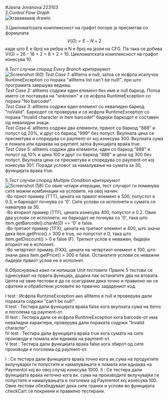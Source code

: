 #Jasna Jovanova 223103  
2.*Control Flow Graph*   
![kraaaaaaaaj drawio](https://github.com/JasnaJovanova/SI_2024_lab2_223103/assets/139164424/1e00cfe6-22dd-45e6-a8fc-1aa0795fdb5f)

3.Цикломатската комплексност на графот погоре ја пресметав со формулата $$V(G) = E - N + 2$$ каде што E е број на ребра и N е број на јазли на CFG.
Па така се добива V(G) = 26 - 18 + 2 = 8 + 2 = 10.
Цикломатската комплексност на графот изнесува 10.  

4.*Тест случаи според Every Branch критериумот*  
![Screenshot (60)](https://github.com/JasnaJovanova/SI_2024_lab2_223103/assets/139164424/def92217-097b-490d-b489-452734f6c0a8)
*Test Case 1:* allItems е null, затоа се исфрла исклучок RuntimeException со порака "allItems list can't be null!", при што програмата завршува веднаш.    
*Test Case 2:* allItems содржи еден елемент без име и null баркод. Потоа името се поставува на "unknown" и се исфрла RuntimeException со порака "No barcode!".  
*Test Case 3:* allItems содржи еден елемент со невалиден баркод "noValid". Баркодот се проверува и се исфрла RuntimeException со порака "Invalid character in item barcode!" бидејќи баркодот е составен од невалидни знаци.  
*Test Case 4:* allItems содржи два елементи, првиот со баркод "888" и попуст од 20%, и друг со баркод "999" без попуст. Вкупната цена се пресметува и споредува со payment-от кој изнесува 300. Вкупната сума е помала или еднаква на payment затоа функцијата враќа true.   
*Test Case 5:* allItems содржи два елементи, еден со баркод "888" и попуст од 10% и цена 100 и друг со баркод "888" и цена од 300 без попуст. Вкупната цена се пресметува и споредува со payment-от кој изнесува 301. Поради условот за намалување на сумата за 30, функцијата враќа true.    

5.*Тест случаи според Multiple Condition критериумот*  
![Screenshot (58)](https://github.com/JasnaJovanova/SI_2024_lab2_223103/assets/139164424/13a78350-e7dd-49b5-b4d1-53d2371f443d)
Со овие четири итерации, тест случајот ги поминува сите можни комбинации на условите, на овој начин:  
-Во приот пример (ТТТ), цената на првиот елемент е 500, попустот е 0.3, и баркодот почнува со '0'. Сите услови се исполнети и сумата се намалува за 30.  
-Во вториот пример (TТF), цената изнесува 400, попустот е 0.2. Овие два услови се исполнети, но баркодот не почнува со '0', така што item.getBarcode().charAt(0) == '0' е false.  
-Во третиот пример (TFX), цената на третиот елемент е 400, што значи дека item.getPrice() > 300 е true, но попустот е 0, така што item.getDiscount() > 0 е false (F). Третиот услов е неважен, бидејќи вториот не е исполнет.  
-Во четвртиот пример (FXX), цената на четвртиот елемент е 100, што значи дека item.getPrice() > 300 е false. Останатите услови се неважни бидејќи првиот услов не е исполнет.  

6.*Објаснувања како ги напишав Unit тестовите*
Првите 5 тестови се однесуваат на првата функција, додека пак останатите два на втората. Целта на овие тестови е да се осигураме дека точно и правилно ни се сфатени и обработени условите во првично зададениот код.

I test : Исфрла RuntimeException ако allItems е null и проверува дали пораката содржи "can't be null!".  
II test : Тестира дали функцијата враќа false кога вкупната сума на items е поголема од payment-от.  
III test : Тестира дали се исфрла RuntimeException кога barcode-от има невалидни карактери, проверува дали пораката содржи "Invalid character".  
IV test : Тестира дали функцијата враќа true кога сумата на сите производи е помала или еднаква на payment-от.  
V test : Тестира дали функцијата враќа false кога збирот од сите производи е поголема од payment-от.  

I :  Се тестира дали функцијата враќа *точно* кога вк.сума на продуктите вклучувајќи ги попустите и намалувањата е помала или еднаква на Paymentot кој во овој случај изнесува 1000.
II : Се тестира дали функцијата враќа *неточно* кога вк. сума на производите вклучувајќи ги попустите и намалувањата е поголема од Paymentot кој изнесува 100.
Овие тестови обезбедуваат дека сите гранки и услови во функцијата checkCart се покриени и правилно тестирани.

